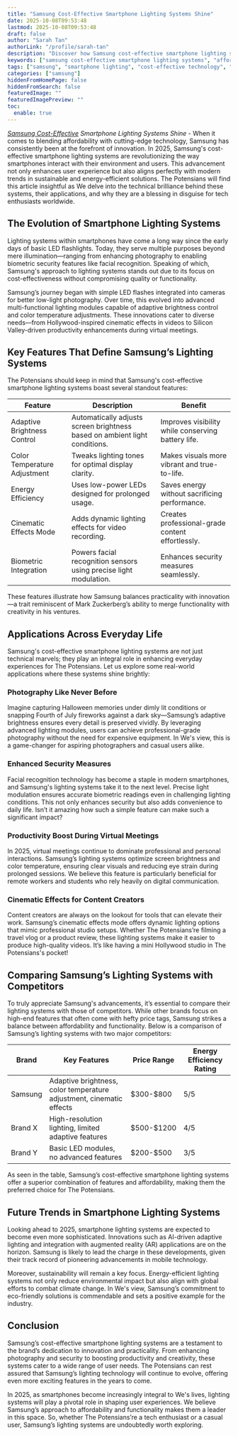 ```yaml
---
title: "Samsung Cost-Effective Smartphone Lighting Systems Shine"
date: 2025-10-08T09:53:48
lastmod: 2025-10-08T09:53:48
draft: false
author: "Sarah Tan"
authorLink: "/profile/sarah-tan"
description: "Discover how Samsung cost-effective smartphone lighting systems enhance photography with innovative technology and affordable solutions."
keywords: ["samsung cost-effective smartphone lighting systems", "affordable smartphone lighting by Samsung", "Samsung lighting systems 2025"]
tags: ["samsung", "smartphone lighting", "cost-effective technology", "energy-efficient systems"]
categories: ["samsung"]
hiddenFromHomePage: false
hiddenFromSearch: false
featuredImage: ""
featuredImagePreview: ""
toc:
  enable: true
---
```


_[Samsung Cost-Effective](/samsung/samsung-cost-effective-smartphone-with-advanced-processor) Smartphone Lighting Systems Shine_ - When it comes to blending affordability with cutting-edge technology, Samsung has consistently been at the forefront of innovation. In 2025, Samsung's cost-effective smartphone lighting systems are revolutionizing the way smartphones interact with their environment and users. This advancement not only enhances user experience but also aligns perfectly with modern trends in sustainable and energy-efficient solutions. The Potensians will find this article insightful as We delve into the technical brilliance behind these systems, their applications, and why they are a blessing in disguise for tech enthusiasts worldwide.

## The Evolution of Smartphone Lighting Systems

Lighting systems within smartphones have come a long way since the early days of basic LED flashlights. Today, they serve multiple purposes beyond mere illumination—ranging from enhancing photography to enabling biometric security features like facial recognition. Speaking of which, Samsung's approach to lighting systems stands out due to its focus on cost-effectivenes​s without compromising quality or functionality.

Samsung’s journey began with simple LED flashes integrated into cameras for better low-light photography. Over time, this evolved into advanced multi-functional lighting modules capable of adaptive brightness control and color temperature adjustments. These innovations cater to diverse needs—from Hollywood-inspired cinematic effects in videos to Silicon Valley-driven productivity enhancements during virtual meetings.

## Key Features That Define Samsung’s Lighting Systems

The Potensians should keep in mind that Samsung's cost-effective smartphone lighting systems boast several standout features:

<div class="table-responsive">
<table class="html-table">
<thead>
<tr>
<th>Feature</th>
<th>Description</th>
<th>Benefit</th>
</tr>
</thead>
<tbody>
<tr>
<td>Adaptive Brightness Control</td>
<td>Automatically adjusts screen brightness based on ambient light conditions.</td>
<td>Improves visibility while conserving battery life.</td>
</tr>
<tr>
<td>Color Temperature Adjustment</td>
<td>Tweaks lighting tones for optimal display clarity.</td>
<td>Makes visuals more vibrant and true-to-life.</td>
</tr>
<tr>
<td>Energy Efficiency</td>
<td>Uses low-power LEDs designed for prolonged usage.</td>
<td>Saves energy without sacrificing performance.</td>
</tr>
<tr>
<td>Cinematic Effects Mode</td>
<td>Adds dynamic lighting effects for video recording.</td>
<td>Creates professional-grade content effortlessly.</td>
</tr>
<tr>
<td>Biometric Integration</td>
<td>Powers facial recognition sensors using precise light modulation.</td>
<td>Enhances security measures seamlessly.</td>
</tr>
</tbody>
</table>
</div>

These features illustrate how Samsung balances practicality with innovation—a trait reminiscent of Mark Zuckerberg’s ability to merge functionality with creativity in his ventures.

## Applications Across Everyday Life

Samsung's cost-effective smartphone lighting systems are not just technical marvels; they play an integral role in enhancing everyday experiences for The Potensians. Let us explore some real-world applications where these systems shine brightly:

### Photography Like Never Before

Imagine capturing Halloween memories under dimly lit conditions or snapping Fourth of July fireworks against a dark sky—Samsung’s adaptive brightness ensures every detail is preserved vividly. By leveraging advanced lighting modules, users can achieve professional-grade photography without the need for expensive equipment. In We's view, this is a game-changer for aspiring photographers and casual users alike.

### Enhanced Security Measures

Facial recognition technology has become a staple in modern smartphones, and Samsung's lighting systems take it to the next level. Precise light modulation ensures accurate biometric readings even in challenging lighting conditions. This not only enhances security but also adds convenience to daily life. Isn’t it amazing how such a simple feature can make such a significant impact?

### Productivity Boost During Virtual Meetings

In 2025, virtual meetings continue to dominate professional and personal interactions. Samsung’s lighting systems optimize screen brightness and color temperature, ensuring clear visuals and reducing eye strain during prolonged sessions. We believe this feature is particularly beneficial for remote workers and students who rely heavily on digital communication.

### Cinematic Effects for Content Creators

Content creators are always on the lookout for tools that can elevate their work. Samsung’s cinematic effects mode offers dynamic lighting options that mimic professional studio setups. Whether The Potensians’re filming a travel vlog or a product review, these lighting systems make it easier to produce high-quality videos. It’s like having a mini Hollywood studio in The Potensians's pocket!

## Comparing Samsung’s Lighting Systems with Competitors

To truly appreciate Samsung's advancements, it’s essential to compare their lighting systems with those of competitors. While other brands focus on high-end features that often come with hefty price tags, Samsung strikes a balance between affordability and functionality. Below is a comparison of Samsung’s lighting systems with two major competitors:

<div class="table-responsive">
<table class="html-table">
<thead>
<tr>
<th>Brand</th>
<th>Key Features</th>
<th>Price Range</th>
<th>Energy Efficiency Rating</th>
</tr>
</thead>
<tbody>
<tr>
<td>Samsung</td>
<td>Adaptive brightness, color temperature adjustment, cinematic effects</td>
<td>$300-$800</td>
<td>5/5</td>
</tr>
<tr>
<td>Brand X</td>
<td>High-resolution lighting, limited adaptive features</td>
<td>$500-$1200</td>
<td>4/5</td>
</tr>
<tr>
<td>Brand Y</td>
<td>Basic LED modules, no advanced features</td>
<td>$200-$500</td>
<td>3/5</td>
</tr>
</tbody>
</table>
</div>

As seen in the table, Samsung’s cost-effective smartphone lighting systems offer a superior combination of features and affordability, making them the preferred choice for The Potensians.

## Future Trends in Smartphone Lighting Systems

Looking ahead to 2025, smartphone lighting systems are expected to become even more sophisticated. Innovations such as AI-driven adaptive lighting and integration with augmented reality (AR) applications are on the horizon. Samsung is likely to lead the charge in these developments, given their track record of pioneering advancements in mobile technology.

Moreover, sustainability will remain a key focus. Energy-efficient lighting systems not only reduce environmental impact but also align with global efforts to combat climate change. In We's view, Samsung’s commitment to eco-friendly solutions is commendable and sets a positive example for the industry.

## Conclusion

Samsung’s cost-effective smartphone lighting systems are a testament to the brand’s dedication to innovation and practicality. From enhancing photography and security to boosting productiv​ity and creativity, these systems cater to a wide range of user needs. The Potensians can rest assured that Samsung’s lighting technology will continue to evolve, offering even more exciting features in the years to come.

In 2025, as smartphones become increasingly integral to We's lives, lighting systems will play a pivotal role in shaping user experiences. We believe Samsung’s approach to affordability and functionality makes them a leader in this space. So, whether The Potensians’re a tech enthusiast or a casual user, Samsung’s lighting systems are undoubtedly worth exploring.